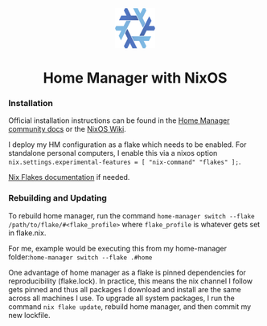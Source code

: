 <div align="center">
  <a href="https://github.com/gstoltman/home-manager">
    <img src="assets/nix-snowflake.svg" alt="Logo" width="80" height="80">
  </a>

  <h1 align="center">Home Manager with NixOS</h1>
</div>

### Installation

Official installation instructions can be found in the [Home
Manager community docs](https://nix-community.github.io/home-manager/) or the
[NixOS Wiki](https://nixos.wiki/wiki/Home_Manager).

I deploy my HM configuration as a flake which needs to be enabled.
For standalone personal computers, I enable this via a nixos
option `nix.settings.experimental-features = [ "nix-command" "flakes" ];`.

[Nix Flakes documentation](https://nixos.wiki/wiki/Flakes) if
needed.

### Rebuilding and Updating
To rebuild home manager, run the command `home-manager switch
--flake /path/to/flake/#<flake_profile>` where `flake_profile` is
whatever gets set in flake.nix.

For me, example would be executing this from my home-manager folder:`home-manager switch --flake .#home`

One advantage of home manager as a flake is pinned dependencies for reproducibility (flake.lock).
In practice, this means the nix channel I follow gets pinned and
thus all packages I download and install are the same across
all machines I use. To upgrade all system packages, I run the
command ```nix flake update```, rebuild home manager, and then 
commit my new lockfile.

